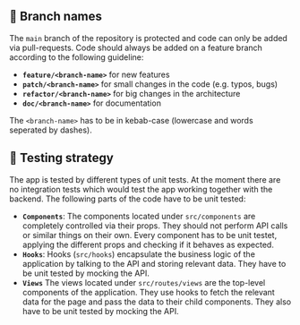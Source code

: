 ## 🌴 Branch names

The `main` branch of the repository is protected and code can only be added via pull-requests.
Code should always be added on a feature branch according to the following guideline:

-   **`feature/<branch-name>`** for new features
-   **`patch/<branch-name>`** for small changes in the code (e.g. typos, bugs)
-   **`refactor/<branch-name>`** for big changes in the architecture
-   **`doc/<branch-name>`** for documentation

The `<branch-name>` has to be in kebab-case (lowercase and words seperated by dashes).

## 📝 Testing strategy

The app is tested by different types of unit tests. At the moment there are no integration tests which would test the app working together with the backend. The following parts of the code have to be unit tested:

-   **`Components`**: The components located under `src/components` are completely controlled via their props. They should not perform API calls or similar things on their own. Every component has to be unit testet, applying the different props and checking if it behaves as expected.
-   **`Hooks`**: Hooks (`src/hooks`) encapsulate the business logic of the application by talking to the API and storing relevant data. They have to be unit tested by mocking the API.
-   **`Views`** The views located under `src/routes/views` are the top-level components of the application. They use hooks to fetch the relevant data for the page and pass the data to their child components. They also have to be unit tested by mocking the API.
